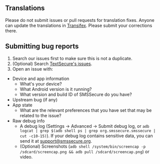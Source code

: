 ## Translations

Please do not submit issues or pull requests for translation fixes. Anyone can update the translations in [Transifex](https://www.transifex.com/projects/p/smssecure/).
Please submit your corrections there.


## Submitting bug reports

1. Search our issues first to make sure this is not a duplicate.
2. (Optional) Search [TextSecure's issues](https://github.com/WhisperSystems/TextSecure/issues).
3. Open an issue with:
  * Device and app information
    * What's your device?
    * What Android version is it running?
    * What version and build ID of SMSSecure do you have?
  * Upstream bug (if any)
  * App state
    * What are the relevant preferences that you have set that may be related to the issue?
  * Raw debug info
    * A debug log (Settings → Advanced → Submit debug log, or `adb logcat | grep $(adb shell ps | grep org.smssecure.smssecure | cut -c10-15)`). If your debug log contains sensitive data, you can send it at support@smssecure.org.
    * (Optional) Screenshots (`adb shell /system/bin/screencap -p /sdcard/screencap.png && adb pull /sdcard/screencap.png`) or video.
